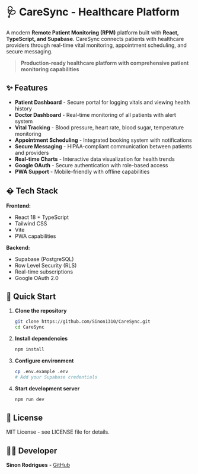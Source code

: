 # 🩺 CareSync - Healthcare Platform

A modern **Remote Patient Monitoring (RPM)** platform built with **React, TypeScript, and Supabase**. CareSync connects patients with healthcare providers through real-time vital monitoring, appointment scheduling, and secure messaging.

> **Production-ready healthcare platform with comprehensive patient monitoring capabilities**

## ✨ Features

- **Patient Dashboard** - Secure portal for logging vitals and viewing health history
- **Doctor Dashboard** - Real-time monitoring of all patients with alert system
- **Vital Tracking** - Blood pressure, heart rate, blood sugar, temperature monitoring
- **Appointment Scheduling** - Integrated booking system with notifications
- **Secure Messaging** - HIPAA-compliant communication between patients and providers
- **Real-time Charts** - Interactive data visualization for health trends
- **Google OAuth** - Secure authentication with role-based access
- **PWA Support** - Mobile-friendly with offline capabilities

## �️ Tech Stack

**Frontend:**
- React 18 + TypeScript
- Tailwind CSS
- Vite
- PWA capabilities

**Backend:**
- Supabase (PostgreSQL)
- Row Level Security (RLS)
- Real-time subscriptions
- Google OAuth 2.0

## 🚀 Quick Start

1. **Clone the repository**
   ```bash
   git clone https://github.com/Sinon1310/CareSync.git
   cd CareSync
   ```

2. **Install dependencies**
   ```bash
   npm install
   ```

3. **Configure environment**
   ```bash
   cp .env.example .env
   # Add your Supabase credentials
   ```

4. **Start development server**
   ```bash
   npm run dev
   ```

## 📝 License

MIT License - see LICENSE file for details.

## 👨‍💻 Developer

**Sinon Rodrigues** - [GitHub](https://github.com/Sinon1310)
